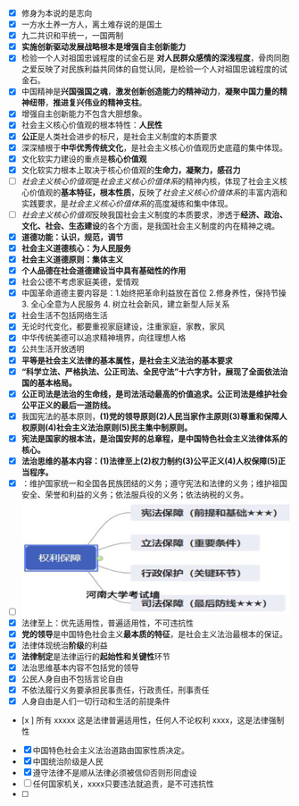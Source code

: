  - [x] 修身为本说的是志向
 - [x] 一方水土养一方人，离土难存说的是国土
 - [x] 九二共识和平统一，一国两制
 - [x] **实施创新驱动发展战略根本是增强自主创新能力**
 - [x] 检验一个人对祖国忠诚程度的试金石是 **对人民群众感情的深浅程度**，骨肉同胞之爱反映了对民族利益共同体的自觉认同，是检验一个人对祖国忠诚程度的试金石。
 - [x] 中国精神是**兴国强国之魂**，**激发创新创造能力的精神动力**，**凝聚中国力量的精神纽带**，**推进复兴伟业的精神支柱**。
 - [x] 增强自主创新能力不包含大胆想象。
- [x] 社会主义核心价值观的根本特性：**人民性**
- [x] **公正**是人类社会进步的标尺，是社会主义制度的本质要求
- [x] 深深植根于**中华优秀传统文化**，是社会主义核心价值观历史底蕴的集中体现。
- [x] 文化软实力建设的重点是**核心价值观**
- [x] 文化软实力根本上取决于核心价值观的**生命力，凝聚力，感召力**
- [ ] *社会主义核心价值观*是*社会主义核心价值体系*的精神内核，体现了社会主义核心价值观的**基本特征，根本性质**，反映了*社会主义核心价值体系*的丰富内涵和实践要求，是*社会主义核心价值体系*的高度凝练和集中体现。
- [ ] *社会主义核心价值观*反映我国社会主义制度的本质要求，渗透于**经济、政治、文化、社会、生态建设**的各个方面，是我国社会主义制度的内在精神之魂。
- [x] **道德功能：认识，规范，调节**
- [x] **社会主义道德核心：为人民服务**
- [x] **社会主义道德原则：集体主义**
- [x] **个人品德在社会道德建设当中具有基础性的作用**
- [x] 社会公德不考虑家庭美德，爱情观
- [x] 中国革命道德主要内容是：1.始终把革命利益放在首位 2.修身养性，保持节操3. 全心全意为人民服务 4. 树立社会新风，建立新型人际关系
- [x] 社会生活不包括网络生活
- [x] 无论时代变化，都要重视家庭建设，注重家庭，家教，家风
- [x] 中华传统美德可以追求精神境界，向往理想人格
- [x] 公共生活开放透明
- [x] **平等是社会主义法律的基本属性，是社会主义法治的基本要求**
- [x] **“科学立法、严格执法、公正司法、全民守法”十六字方针，展现了全面依法治国的基本格局。**
- [x] **公正司法是法治的生命线，是司法活动最高的价值追求。公正司法是维护社会公平正义的最后一道防线。**
- [x] 我国宪法的基本原则，**(1)党的领导原则(2)人民当家作主原则(3)尊重和保障人权原则(4)社会主义法治原则(5)民主集中制原则。**
- [x] **宪法是国家的根本法，是治国安邦的总章程，是中国特色社会主义法律体系的核心。**
- [x] **法治思维的基本内容：(1)法律至上(2)权力制约(3)公平正义(4)人权保障(5)正当程序。**
- [x] ：维护国家统一和全国各民族团结的义务；遵守宪法和法律的义务；维护祖国安全、荣誉和利益的义务；依法服兵役的义务；依法纳税的义务。
- [ ] ![输入图片说明](/imgs/2024-06-25/P9t5dv4wOXdV8fCF.png)
- [x] 法律至上：优先适用性，普遍适用性，不可违抗性
- [x] **党的领导**是中国特色社会主义**最本质的特征**，是社会主义法治最根本的保证。
- [x] 法律体现统治**阶级**的利益
- [x] **法律制定**是法律运行的**起始性和关键性**环节
- [x] 法治思维基本内容不包括党的领导
- [x] 公民人身自由不包括言论自由
- [x] 不依法履行义务要承担民事责任，行政责任，刑事责任
- [x] 人身自由是人们一切行动和生活的前提条件
- [x ] 所有 xxxxx 这是法律普遍适用性，任何人不论权利 xxxx，这是法律强制性
- [x] 中国特色社会主义法治道路由国家性质决定。
- [x] 中国统治阶级是人民
- [x] 遵守法律不是顺从法律必须被信仰否则形同虚设
- [ ] 任何国家机关，xxxx只要违法就追责，是不可违抗性
- [ ] 
<!--stackedit_data:
eyJoaXN0b3J5IjpbLTg2NDE4NzAxNCwzOTczNjIwMTksMTg2OD
gwNzg3LDEyNjQyMjUzMDcsMTYyNTAxNTU5OCwxNjEzMjgxNjYw
LDE2ODg3OTkzODIsLTQ0Mjc4NzIwMywyMDg3NzY5ODI0LC0xND
M1ODMwOTQ5LDE4MjQyNTc2NDAsMTQ3Mzg5MjY3NV19
-->